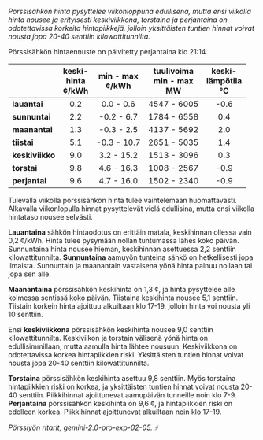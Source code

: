 *Pörssisähkön hinta pysyttelee viikonloppuna edullisena, mutta ensi viikolla hinta nousee ja erityisesti keskiviikkona, torstaina ja perjantaina on odotettavissa korkeita hintapiikkejä, jolloin yksittäisten tuntien hinnat voivat nousta jopa 20-40 senttiin kilowattitunnilta.*


Pörssisähkön hintaennuste on päivitetty perjantaina klo 21:14.

|    | keski-<br>hinta<br>¢/kWh | min - max<br>¢/kWh | tuulivoima<br>min - max<br>MW | keski-<br>lämpötila<br>°C |
|:---|:---:|:---:|:---:|:---:|
| **lauantai**  | 0.2 | 0.0 - 0.6  | 4547 - 6005 | -0.6 |
| **sunnuntai** | 2.2 | -0.2 - 6.7 | 1784 - 6558 |  0.4 |
| **maanantai** | 1.3 | -0.3 - 2.5 | 4137 - 5692 |  2.0 |
| **tiistai**   | 5.1 | -0.3 - 10.7   | 2651 - 5035 |  1.4 |
| **keskiviikko**| 9.0 | 3.2 - 15.2   | 1513 - 3096 |  0.3 |
| **torstai**   | 9.8 | 4.6 - 16.3   | 1008 - 2567 | -0.9 |
| **perjantai**  | 9.6 | 4.7 - 16.0   | 1502 - 2340 | -0.9 |

Tulevalla viikolla pörssisähkön hinta tulee vaihtelemaan huomattavasti. Alkavalla viikonlopulla hinnat pysyttelevät vielä edullisina, mutta ensi viikolla hintataso nousee selvästi.

**Lauantaina** sähkön hintaodotus on erittäin matala, keskihinnan ollessa vain 0,2 ¢/kWh. Hinta tulee pysymään nollan tuntumassa lähes koko päivän. Sunnuntaina hinta nousee hieman, keskihinnan asettuessa 2,2 senttiin kilowattitunnilta. **Sunnuntaina** aamuyön tunteina sähkö on hetkellisesti jopa ilmaista. Sunnuntain ja maanantain vastaisena yönä hinta painuu nollaan tai jopa sen alle.

**Maanantaina** pörssisähkön keskihinta on 1,3 ¢, ja hinta pysyttelee alle kolmessa sentissä koko päivän. Tiistaina keskihinta nousee 5,1 senttiin. Tiistain korkein hinta ajoittuu alkuiltaan klo 17-19, jolloin hinta voi nousta yli 10 senttiin.

Ensi **keskiviikkona** pörssisähkön keskihinta nousee 9,0 senttiin kilowattitunnilta. Keskiviikon ja torstain välisenä yönä hinta on edullisimmillaan, mutta aamulla hinta lähtee nousuun. Keskiviikkona on odotettavissa korkea hintapiikkien riski. Yksittäisten tuntien hinnat voivat nousta jopa 20-40 senttiin kilowattitunnilta.

**Torstaina** pörssisähkön keskihinta asettuu 9,8 senttiin. Myös torstaina hintapiikkien riski on korkea, ja yksittäisten tuntien hinnat voivat nousta 20-40 senttiin. Piikkihinnat ajoittunevat aamupäivän tunneille noin klo 7-9. **Perjantaina** pörssisähkön keskihinta on 9,6 ¢, ja hintapiikkien riski on edelleen korkea. Piikkihinnat ajoittunevat alkuiltaan noin klo 17-19.

*Pörssiyön ritarit, gemini-2.0-pro-exp-02-05.* ⚡️

